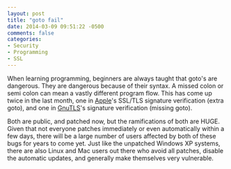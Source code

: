 ```yaml
---
layout: post
title: "goto fail"
date: 2014-03-09 09:51:22 -0500
comments: false
categories: 
- Security
- Programming
- SSL
---
```

When learning programming, beginners are always taught that goto's are dangerous. They are dangerous because of their syntax. A missed colon or semi colon can mean a vastly different program flow. This has come up twice in the last month, one in <a href="https://www.imperialviolet.org/2014/02/22/applebug.html">Apple</a>'s SSL/TLS signature verification (extra goto), and one in <a href="https://rhn.redhat.com/errata/RHSA-2014-0247.html">GnuTLS</a>'s signature verification (missing goto). 

<!--more-->

Both are public, and patched now, but the ramifications of both are HUGE. Given that not everyone patches immediately or even automatically within a few days, there will be a large number of users affected by both of these bugs for years to come yet. Just like the unpatched Windows XP systems, there are also Linux and Mac users out there who avoid all patches, disable the automatic updates, and generally make themselves very vulnerable. 


